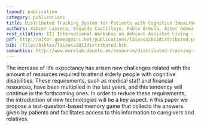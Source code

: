 ```yaml
--- 
layout: publication
category: publications
title: Distributed Tracking System for Patients with Cognitive Impairments
authors: Xabier Laiseca, Eduardo Castillejo, Pablo Orduña, Aitor Gómez-Goiri, Diego López-de-Ipiña, Ester Gonzalez-Aguado
rest_citation: III International Workshop on Ambient Assisted Living - <a href="http://mami.uclm.es/iwaal2011/" target="_blank">IWAAL 2011</a>. Málaga, Spain, June 2011.
pdf: http://aitor.gomezgoiri.net/publications/laiseca2011distributed.pdf
bib: /files/bibtex/laiseca2011distributed.bib
semantics: http://www.morelab.deusto.es/resource/distributed-tracking-system-for-patients-with-cognitive-impairments
--- 
```


The increase of life expectancy has arisen new challenges related with the amount of resources required to attend elderly people with cognitive disabilities.
These requirements, such as medical staff and financial resources, have been multiplied in the last years, and this tendency will continue in the forthcoming ones.
In order to reduce these requirements, the introduction of new technologies will be a key aspect.
n this paper we propose a test-question-based memory game that collects the answers given by patients and facilitates access to this information to caregivers and relatives.